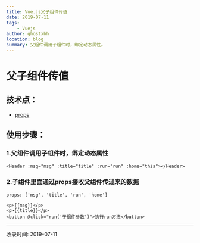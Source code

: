 ```yaml
---
title: Vue.js父子组件传值
date: 2019-07-11
tags:
    - Vuejs
author: ghostxbh
location: blog
summary: 父组件调用子组件时，绑定动态属性。
---
```

# 父子组件传值

## 技术点：
* [props](https://cn.vuejs.org/v2/guide/components-props.html)

## 使用步骤：
### 1.父组件调用子组件时，绑定动态属性
```vue
<Header :msg="msg" :title="title" :run="run" :home="this"></Header>
```

### 2.子组件里面通过props接收父组件传过来的数据
```vue
props: ['msg', 'title', 'run', 'home']

<p>{{msg}}</p>
<p>{{title}}</p>
<button @click="run('子组件参数')">执行run方法</button>
```

---
收录时间: 2019-07-11

<Vssue :title="$title" />
